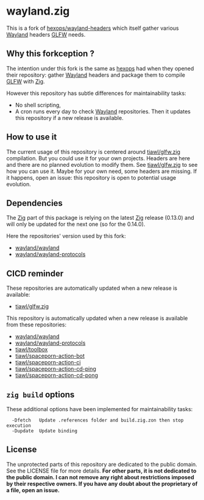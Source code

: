 # wayland.zig

This is a fork of [hexops/wayland-headers][1] which itself gather various [Wayland][2] headers [GLFW][3] needs.

## Why this forkception ?

The intention under this fork is the same as [hexops][13] had when they opened their repository: gather [Wayland][2] headers and package them to compile [GLFW][3] with [Zig][4].

However this repository has subtle differences for maintainability tasks:
* No shell scripting,
* A cron runs every day to check [Wayland][2] repositories. Then it updates this repository if a new release is available.

## How to use it

The current usage of this repository is centered around [tiawl/glfw.zig][3] compilation. But you could use it for your own projects. Headers are here and there are no planned evolution to modify them. See [tiawl/glfw.zig][3] to see how you can use it. Maybe for your own need, some headers are missing. If it happens, open an issue: this repository is open to potential usage evolution.

## Dependencies

The [Zig][4] part of this package is relying on the latest [Zig][4] release (0.13.0) and will only be updated for the next one (so for the 0.14.0).

Here the repositories' version used by this fork:
* [wayland/wayland](https://github.com/tiawl/wayland.zig/blob/trunk/.references/wayland)
* [wayland/wayland-protocols](https://github.com/tiawl/wayland.zig/blob/trunk/.references/wayland-protocols)

## CICD reminder

These repositories are automatically updated when a new release is available:
* [tiawl/glfw.zig][5]

This repository is automatically updated when a new release is available from these repositories:
* [wayland/wayland][6]
* [wayland/wayland-protocols][7]
* [tiawl/toolbox][8]
* [tiawl/spaceporn-action-bot][9]
* [tiawl/spaceporn-action-ci][10]
* [tiawl/spaceporn-action-cd-ping][11]
* [tiawl/spaceporn-action-cd-pong][12]

## `zig build` options

These additional options have been implemented for maintainability tasks:
```
  -Dfetch   Update .references folder and build.zig.zon then stop execution
  -Dupdate  Update binding
```

## License

The unprotected parts of this repository are dedicated to the public domain. See the LICENSE file for more details.
**For other parts, it is not dedicated to the public domain. I can not remove any right about restrictions imposed by their respective owners. If you have any doubt about the proprietary of a file, open an issue.**

[1]:https://github.com/hexops/wayland-headers
[2]:https://gitlab.freedesktop.org/wayland
[3]:https://github.com/glfw/glfw
[4]:https://github.com/ziglang/zig
[5]:https://github.com/tiawl/glfw.zig
[6]:https://gitlab.freedesktop.org/wayland/wayland
[7]:https://gitlab.freedesktop.org/wayland/wayland-protocols
[8]:https://github.com/tiawl/toolbox
[9]:https://github.com/tiawl/spaceporn-action-bot
[10]:https://github.com/tiawl/spaceporn-action-ci
[11]:https://github.com/tiawl/spaceporn-action-cd-ping
[12]:https://github.com/tiawl/spaceporn-action-cd-pong
[13]:https://github.com/hexops
